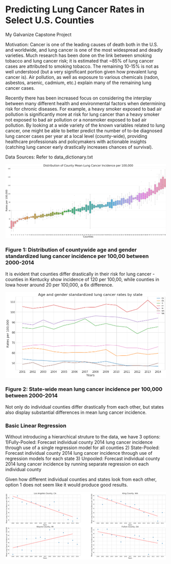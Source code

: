 # Predicting Lung Cancer Rates in Select U.S. Counties
My Galvanize Capstone Project

Motivation:
Cancer is one of the leading causes of death both in the U.S. and worldwide, and lung cancer is one of the most widespread and deadly varieties. Much research has been done on the link between smoking tobacco and lung cancer risk; it is estimated that ~85% of lung cancer cases are attributed to smoking tobacco. The remaining 10-15% is not as well understood (but a very significant portion given how prevalent lung cancer is). Air pollution, as well as exposure to various chemicals (radon, asbestos, arsenic, cadmium, etc.) explain many of the remaining lung cancer cases.

Recently there has been increased focus on considering the interplay between many different health and environmental factors when determining risk for chronic diseases. For example, a heavy smoker exposed to bad air pollution is significantly more at risk for lung cancer than a heavy smoker not exposed to bad air pollution or a nonsmoker exposed to bad air pollution. By looking at a wide variety of the known variables related to lung cancer, one might be able to better predict the number of to-be diagnosed lung cancer cases per year at a local level (county-wide), providing healthcare professionals and policymakers with actionable insights (catching lung cancer early drastically increases chances of survival).


Data Sources: Refer to data_dictionary.txt

![](counties3.png)

### Figure 1: Distribution of countywide age and gender standardized lung cancer incidence per 100,00 between 2000-2014

It is evident that counties differ drastically in their risk for lung cancer - counties in Kentucky show incidence of 120 per 100,00, while counties in Iowa hover around 20 per 100,000, a 6x difference. 

![](state_years.png)

### Figure 2: State-wide mean lung cancer incidence per 100,000 between 2000-2014

Not only do individual counties differ drastically from each other, but states also display substantial differences in mean lung cancer incidence. 


### Basic Linear Regression
Without introducing a hierarchical struture to the data, we have 3 options:
1)Fully-Pooled: Forecast individual county 2014 lung cancer incidence through use of a single regression model for all counties
2) State-Pooled: Forecast individual county 2014 lung cancer incidence through use of regression models for each state
3) Unpooled: Forecast individual county 2014 lung cancer incidence by running separate regression on each individual county


Given how different individual counties and states look from each other, option 1 does not seem like it would produce good results. 


![](4counties.png)
